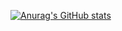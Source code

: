 [![Anurag's GitHub stats](https://github-readme-stats.vercel.app/api?username=jbrunomf&?count_private=true&theme=onedark)](https://github.com/jbrunomf/jbrunomf)

